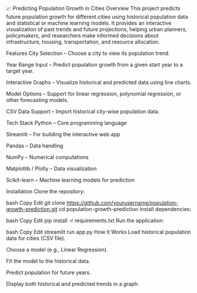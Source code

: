 📈 Predicting Population Growth in Cities
Overview
This project predicts future population growth for different cities using historical population data and statistical or machine learning models.
It provides an interactive visualization of past trends and future projections, helping urban planners, policymakers, and researchers make informed decisions about infrastructure, housing, transportation, and resource allocation.

Features
City Selection – Choose a city to view its population trend.

Year Range Input – Predict population growth from a given start year to a target year.

Interactive Graphs – Visualize historical and predicted data using line charts.

Model Options – Support for linear regression, polynomial regression, or other forecasting models.

CSV Data Support – Import historical city-wise population data.

Tech Stack
Python – Core programming language

Streamlit – For building the interactive web app

Pandas – Data handling

NumPy – Numerical computations

Matplotlib / Plotly – Data visualization

Scikit-learn – Machine learning models for prediction

Installation
Clone the repository:

bash
Copy
Edit
git clone https://github.com/yourusername/population-growth-prediction.git
cd population-growth-prediction
Install dependencies:

bash
Copy
Edit
pip install -r requirements.txt
Run the application:

bash
Copy
Edit
streamlit run app.py
How It Works
Load historical population data for cities (CSV file).

Choose a model (e.g., Linear Regression).

Fit the model to the historical data.

Predict population for future years.

Display both historical and predicted trends in a graph.
